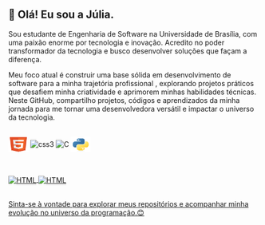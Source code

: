 ## 👋 Olá! Eu sou a Júlia.

Sou estudante de Engenharia de Software na Universidade de Brasília, com uma paixão enorme por tecnologia e inovação. Acredito no poder transformador da tecnologia e busco desenvolver soluções que façam a diferença.

Meu foco atual é construir uma base sólida em desenvolvimento de software para a minha trajetória profissional , explorando projetos práticos que desafiem minha criatividade e aprimorem minhas habilidades técnicas. Neste GitHub, compartilho projetos, códigos e aprendizados da minha jornada para me tornar uma desenvolvedora versátil e impactar o universo da tecnologia.


<div style="display: inline_block"><br>
  <img align="center" alt="HTML" height="30" width="40" src="https://raw.githubusercontent.com/devicons/devicon/master/icons/html5/html5-original.svg">
  <img align="center" alt="css3" src="https://img.icons8.com/color/48/css3.png" height="35" width="40"/>
  <img  align="center" alt="C" src="https://img.icons8.com/fluency/48/c-programming.png" height="38" width="38"/>
   <img align="center" alt="Python" height="30" width="40" src="https://raw.githubusercontent.com/devicons/devicon/master/icons/python/python-original.svg">
</div>

##

<div style="display: inline_block"><br>
  <a href="mailto:julia.massuda@gmail.com"><img align="center" alt="HTML" height="30" width="100" src="https://img.shields.io/badge/Gmail-D14836?style=for-the-badge&logo=gmail&logoColor=white">
  <a href="https://www.linkedin.com/in/j%C3%BAlia-massuda-166068291/"><img align="center" alt="HTML" height="30" width="100" src="https://img.shields.io/badge/LinkedIn-0A66C2?logo=linkedin&logoColor=fff&style=flat">
 
</div>

<br>



Sinta-se à vontade para explorar meus repositórios e acompanhar minha evolução no universo da programação.😊


